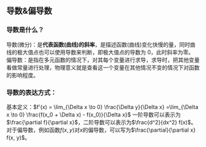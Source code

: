 ## 导数&偏导数

### 导数是什么？

导数(微分)：是**代表函数(曲线)的斜率**，是描述函数(曲线)变化快慢的量，同时曲线的极大值点也可以使用导数来判断，即极大值点的导数为 0，此时斜率为零。
偏导数：是指在多元函数的情况下，对其每个变量进行求导，求导时，把其他变量看做常量进行处理，物理意义就是查看这一个变量在其他情况不变的情况下对函数的影响程度。

### 导数的表达方式：

基本定义：$f'(x) = \lim_{\Delta x \to 0} \frac{\Delta y}{\Delta x}
=\lim_{\Delta x \to 0} \frac{f(x_0 + \Delta x) - f(x_0)}{\Delta x}$
一阶导数可以表示为$\frac{\partial f}{\partial x}$，二阶导数可以表示为$\frac{d^2}{dx^2} f(x)$。
对于偏导数，例如函数$f(x, y)$对$x$的偏导数，可以写为$\frac{\partial}{\partial x} f(x, y)$。
